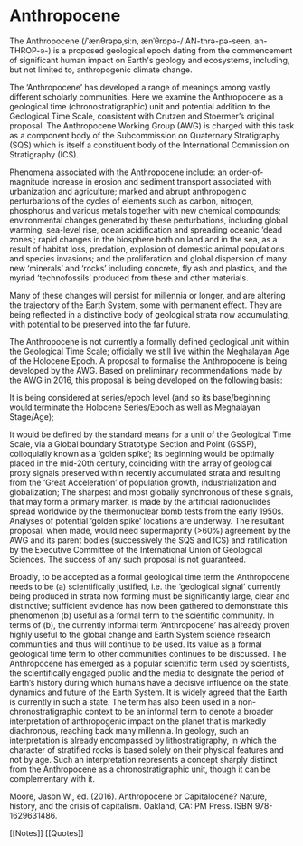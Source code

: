 # Anthropocene

The Anthropocene (/ˈænθrəpəˌsiːn, ænˈθrɒpə-/ AN-thrə-pə-seen, an-THROP-ə-) is a proposed geological epoch dating from the commencement of significant human impact on Earth's geology and ecosystems, including, but not limited to, anthropogenic climate change.

The ‘Anthropocene’ has developed a range of meanings among vastly different scholarly communities. Here we examine the Anthropocene as a geological time (chronostratigraphic) unit and potential addition to the Geological Time Scale, consistent with Crutzen and Stoermer’s original proposal. The Anthropocene Working Group (AWG) is charged with this task as a component body of the Subcommission on Quaternary Stratigraphy (SQS) which is itself a constituent body of the International Commission on Stratigraphy (ICS).

Phenomena associated with the Anthropocene include: an order-of-magnitude increase in erosion and sediment transport associated with urbanization and agriculture; marked and abrupt anthropogenic perturbations of the cycles of elements such as carbon, nitrogen, phosphorus and various metals together with new chemical compounds; environmental changes generated by these perturbations, including global warming, sea-level rise, ocean acidification and spreading oceanic ‘dead zones’; rapid changes in the biosphere both on land and in the sea, as a result of habitat loss, predation, explosion of domestic animal populations and species invasions;  and the proliferation and global dispersion of many new ‘minerals’ and ‘rocks’ including concrete, fly ash and plastics, and the myriad ‘technofossils’ produced from these and other materials.

Many of these changes will persist for millennia or longer, and are altering the trajectory of the Earth System, some with permanent effect. They are being reflected in a distinctive body of geological strata now accumulating, with potential to be preserved into the far future.

The Anthropocene is not currently a formally defined geological unit within the Geological Time Scale; officially we still live within the Meghalayan Age of the Holocene Epoch. A proposal to formalise the Anthropocene is being developed by the AWG. Based on preliminary recommendations made by the AWG in 2016, this proposal is being developed on the following basis:

It is being considered at series/epoch level (and so its base/beginning would terminate the Holocene Series/Epoch as well as Meghalayan Stage/Age);

It would be defined by the standard means for a unit of the Geological Time Scale, via a Global boundary Stratotype Section and Point (GSSP), colloquially known as a ‘golden spike’;
Its beginning would be optimally placed in the mid-20th century, coinciding with the array of geological proxy signals preserved within recently accumulated strata and resulting from the ‘Great Acceleration’ of population growth, industrialization and globalization;
The sharpest and most globally synchronous of these signals, that may form a primary marker, is made by the artificial radionuclides spread worldwide by the thermonuclear bomb tests from the early 1950s.
Analyses of potential ‘golden spike’ locations are underway. The resultant proposal, when made, would need supermajority (>60%) agreement by the AWG and its parent bodies (successively the SQS and ICS) and ratification by the Executive Committee of the International Union of Geological Sciences. The success of any such proposal is not guaranteed.

Broadly, to be accepted as a formal geological time term the Anthropocene needs to be (a) scientifically justified, i.e. the ‘geological signal’ currently being produced in strata now forming must be significantly large, clear and distinctive; sufficient evidence has now been gathered to demonstrate this phenomenon (b) useful as a formal term to the scientific community. In terms of (b), the currently informal term ‘Anthropocene’ has already proven highly useful to the global change and Earth System science research communities and thus will continue to be used. Its value as a formal geological time term to other communities continues to be discussed.
The Anthropocene has emerged as a popular scientific term used by scientists, the scientifically engaged public and the media to designate the period of Earth’s history during which humans have a decisive influence on the state, dynamics and future of the Earth System. It is widely agreed that the Earth is currently in such a state. The term has also been used in a non-chronostratigraphic context to be an informal term to denote a broader interpretation of anthropogenic impact on the planet that is markedly diachronous, reaching back many millennia. In geology, such an interpretation is already encompassed by lithostratigraphy, in which the character of stratified rocks is based solely on their physical features and not by age. Such an interpretation represents a concept sharply distinct from the Anthropocene as a chronostratigraphic unit, though it can be complementary with it.

Moore, Jason W., ed. (2016). Anthropocene or Capitalocene? Nature, history, and the crisis of capitalism. Oakland, CA: PM Press. ISBN 978-1629631486.

[[Notes]]
[[Quotes]]
